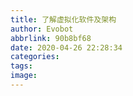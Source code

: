 ```yaml
---
title: 了解虚拟化软件及架构
author: Evobot
abbrlink: 90b8bf68
date: 2020-04-26 22:28:34
categories:
tags:
image:
---
```

